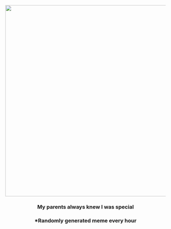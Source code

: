 <p align="center">
        <img src="https://i.redd.it/ke7ynqj6rv091.jpg" width="600" height="600">
        </p>
        <h3 align="center">My parents always knew I was special</h3>
        <h3 align="center">*Randomly generated meme every hour</h3>
    